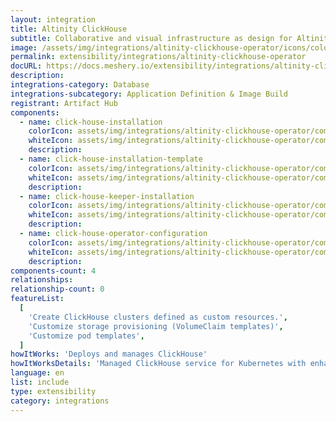 ```yaml
---
layout: integration
title: Altinity ClickHouse
subtitle: Collaborative and visual infrastructure as design for Altinity ClickHouse
image: /assets/img/integrations/altinity-clickhouse-operator/icons/color/altinity-clickhouse-operator-color.svg
permalink: extensibility/integrations/altinity-clickhouse-operator
docURL: https://docs.meshery.io/extensibility/integrations/altinity-clickhouse-operator
description:
integrations-category: Database
integrations-subcategory: Application Definition & Image Build
registrant: Artifact Hub
components:
  - name: click-house-installation
    colorIcon: assets/img/integrations/altinity-clickhouse-operator/components/click-house-installation/icons/color/click-house-installation-color.svg
    whiteIcon: assets/img/integrations/altinity-clickhouse-operator/components/click-house-installation/icons/white/click-house-installation-white.svg
    description:
  - name: click-house-installation-template
    colorIcon: assets/img/integrations/altinity-clickhouse-operator/components/click-house-installation-template/icons/color/click-house-installation-template-color.svg
    whiteIcon: assets/img/integrations/altinity-clickhouse-operator/components/click-house-installation-template/icons/white/click-house-installation-template-white.svg
    description:
  - name: click-house-keeper-installation
    colorIcon: assets/img/integrations/altinity-clickhouse-operator/components/click-house-keeper-installation/icons/color/click-house-keeper-installation-color.svg
    whiteIcon: assets/img/integrations/altinity-clickhouse-operator/components/click-house-keeper-installation/icons/white/click-house-keeper-installation-white.svg
    description:
  - name: click-house-operator-configuration
    colorIcon: assets/img/integrations/altinity-clickhouse-operator/components/click-house-operator-configuration/icons/color/click-house-operator-configuration-color.svg
    whiteIcon: assets/img/integrations/altinity-clickhouse-operator/components/click-house-operator-configuration/icons/white/click-house-operator-configuration-white.svg
    description:
components-count: 4
relationships:
relationship-count: 0
featureList:
  [
    'Create ClickHouse clusters defined as custom resources.',
    'Customize storage provisioning (VolumeClaim templates)',
    'Customize pod templates',
  ]
howItWorks: 'Deploys and manages ClickHouse'
howItWorksDetails: 'Managed ClickHouse service for Kubernetes with enhanced features'
language: en
list: include
type: extensibility
category: integrations
---
```

